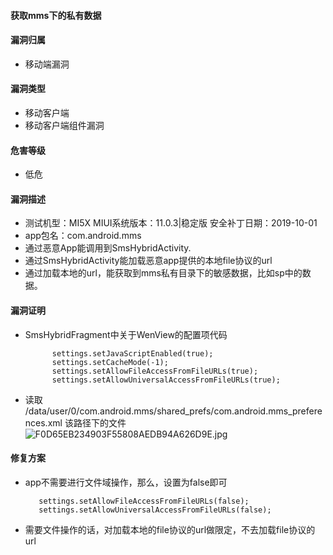 #### 获取mms下的私有数据
#### 漏洞归属
- 移动端漏洞
#### 漏洞类型
- 移动客户端
- 移动客户端组件漏洞
#### 危害等级
- 低危
#### 漏洞描述
- 测试机型：MI5X MIUI系统版本：11.0.3|稳定版 安全补丁日期：2019-10-01
- app包名：com.android.mms
- 通过恶意App能调用到SmsHybridActivity.
- 通过SmsHybridActivity能加载恶意app提供的本地file协议的url
- 通过加载本地的url，能获取到mms私有目录下的敏感数据，比如sp中的数据。
#### 漏洞证明
- SmsHybridFragment中关于WenView的配置项代码
  ```
        settings.setJavaScriptEnabled(true);
        settings.setCacheMode(-1);
        settings.setAllowFileAccessFromFileURLs(true);
        settings.setAllowUniversalAccessFromFileURLs(true);
  ```
- 读取 /data/user/0/com.android.mms/shared_prefs/com.android.mms_preferences.xml 该路径下的文件
   ![F0D65EB234903F55808AEDB94A626D9E.jpg](https://upload-images.jianshu.io/upload_images/4997216-6c8e36d6fb432bdd.jpg?imageMogr2/auto-orient/strip%7CimageView2/2/w/1240)
#### 修复方案
- app不需要进行文件域操作，那么，设置为false即可
  ```
     settings.setAllowFileAccessFromFileURLs(false);
     settings.setAllowUniversalAccessFromFileURLs(false);
  ```
- 需要文件操作的话，对加载本地的file协议的url做限定，不去加载file协议的url
